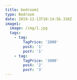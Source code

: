 ```yaml
---
title: bedroom1
type: Bedroom
date: 2019-12-13T10:14:56.338Z
image1:
  image: /img/1.jpg
  tags:
    - tag:
        TagPrice: '2000'
        posX: '1'
        posY: '1'
    - tag:
        TagPrice: '3000'
        posX: '2'
        posY: '3'
---
```


